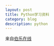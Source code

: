 ```yaml
---
layout: post
title: Python学习资料
category: blog
description: python
---
```


来自[伯乐在线][0]

[0]: http://blog.jobbole.com/29281/ "python学习资料"

